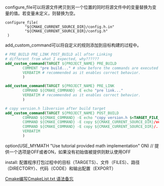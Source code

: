 configure_file可以将源文件拷贝到另一个位置的同时将源文件中的变量替换为变量的值。若变量未定义，则替换为空。
```
configure_file(
         "${CMAKE_CURRENT_SOURCE_DIR}/config.h.in"
         "${CMAKE_CURRENT_SOURCE_DIR}/config.h"
 )
``` 

add_custom_command可以将自定义的规则添加到目标构建的过程中。
```cmake
# PRE_BUILD PRE_LINK POST_BUILD all after Linking
# different from what I expected, why??????
add_custom_command(TARGET ${PROJECT_NAME} PRE_BUILD
        COMMENT "pre build..." # show before the commands are executed
        VERBATIM # recommended as it enables correct behavior.
        )

add_custom_command(TARGET ${PROJECT_NAME} PRE_LINK
        COMMAND ${CMAKE_COMMAND} -E echo "pre link..."
        VERBATIM # recommended as it enables correct behavior.
        )

# copy version.h libversion after build target
add_custom_command(TARGET ${PROJECT_NAME} POST_BUILD
        COMMAND ${CMAKE_COMMAND} -E echo "copy version.h $<TARGET_FILE_NAME:${PROJECT_NAME}>..."
        COMMAND ${CMAKE_COMMAND} -E copy ${CMAKE_CURRENT_SOURCE_DIR}/version.h ${CMAKE_CURRENT_SOURCE_DIR}/../include
        COMMAND ${CMAKE_COMMAND} -E copy ${CMAKE_CURRENT_SOURCE_DIR}/../lib/$<TARGET_FILE_NAME:${PROJECT_NAME}> ${CMAKE_CURRENT_SOURCE_DIR}/../bin
        VERBATIM
        )

```

option(USE_MYMATH "Use tutorial provided math implementation" ON)
// 提供一个选项是OFF或者ON，如果没有初始值被提供则默认使用OFF

install: 配置程序打包过程中的目标（TARGETS）、文件（FILES）、路径（DIRECTORY）、代码（CODE）和输出配置（EXPORT）

[Cmake编写CmakeList.txt 语法备忘](https://blog.csdn.net/HW140701/article/details/90203141?ops_request_misc=%257B%2522request%255Fid%2522%253A%2522159909366419724839833788%2522%252C%2522scm%2522%253A%252220140713.130102334.pc%255Fall.%2522%257D&request_id=159909366419724839833788&biz_id=0&utm_medium=distribute.pc_search_result.none-task-blog-2~all~first_rank_ecpm_v3~pc_rank_v3-24-90203141.pc_ecpm_v3_pc_rank_v3&utm_term=cmake&spm=1018.2118.3001.4187 )

